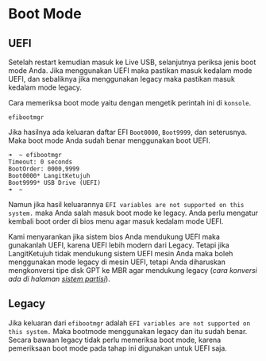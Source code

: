 # Boot Mode

## UEFI

Setelah restart kemudian masuk ke Live USB, selanjutnya periksa jenis boot mode Anda. Jika menggunakan UEFI maka pastikan masuk kedalam mode UEFI, dan sebaliknya jika menggunakan legacy maka pastikan masuk kedalam mode legacy.

Cara memeriksa boot mode yaitu dengan mengetik perintah ini di `konsole`.

```
efibootmgr
```

Jika hasilnya ada keluaran daftar EFI `Boot0000`, `Boot9999`, dan seterusnya. Maka boot mode Anda sudah benar menggunakan boot UEFI.

```
➜  ~ efibootmgr
Timeout: 0 seconds
BootOrder: 0000,9999
Boot0000* LangitKetujuh
Boot9999* USB Drive (UEFI)
➜  ~
```

Namun jika hasil keluarannya `EFI variables are not supported on this system.` maka Anda salah masuk boot mode ke legacy. Anda perlu mengatur kembali boot order di bios menu agar masuk kedalam mode UEFI.

Kami menyarankan jika sistem bios Anda mendukung UEFI maka gunakanlah UEFI, karena UEFI lebih modern dari Legacy. Tetapi jika LangitKetujuh tidak mendukung sistem UEFI mesin Anda maka boleh menggunakan mode legacy di mesin UEFI, tetapi Anda diharuskan mengkonversi tipe disk GPT ke MBR agar mendukung legacy (_cara konversi ada di halaman [sistem partisi](sistem-partisi.html#merubah-gpt-ke-mbr-tanpa-format)_).

## Legacy

Jika keluaran dari `efibootmgr` adalah `EFI variables are not supported on this system.` Maka bootmode menggunakan legacy dan itu sudah benar. Secara bawaan legacy tidak perlu memeriksa boot mode, karena pemeriksaan boot mode pada tahap ini digunakan untuk UEFI saja.
